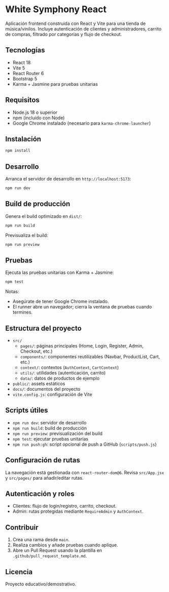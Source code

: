 # White Symphony React

Aplicación frontend construida con React y Vite para una tienda de música/vinilos. Incluye autenticación de clientes y administradores, carrito de compras, filtrado por categorías y flujo de checkout.

## Tecnologías
- React 18
- Vite 5
- React Router 6
- Bootstrap 5
- Karma + Jasmine para pruebas unitarias

## Requisitos
- Node.js 18 o superior
- npm (incluido con Node)
- Google Chrome instalado (necesario para `karma-chrome-launcher`)

## Instalación
```bash
npm install
```

## Desarrollo
Arranca el servidor de desarrollo en `http://localhost:5173`:
```bash
npm run dev
```

## Build de producción
Genera el build optimizado en `dist/`:
```bash
npm run build
```

Previsualiza el build:
```bash
npm run preview
```

## Pruebas
Ejecuta las pruebas unitarias con Karma + Jasmine:
```bash
npm test
```

Notas:
- Asegúrate de tener Google Chrome instalado.
- El runner abre un navegador; cierra la ventana de pruebas cuando termines.

## Estructura del proyecto
- `src/`
  - `pages/`: páginas principales (Home, Login, Register, Admin, Checkout, etc.)
  - `components/`: componentes reutilizables (Navbar, ProductList, Cart, etc.)
  - `context/`: contextos (`AuthContext`, `CartContext`)
  - `utils/`: utilidades (autenticación, carrito)
  - `data/`: datos de productos de ejemplo
- `public/`: assets estáticos
- `docs/`: documentos del proyecto
- `vite.config.js`: configuración de Vite

## Scripts útiles
- `npm run dev`: servidor de desarrollo
- `npm run build`: build de producción
- `npm run preview`: previsualización del build
- `npm test`: ejecutar pruebas unitarias
- `npm run push:gh`: script opcional de push a GitHub (`scripts/push.js`)

## Configuración de rutas
La navegación está gestionada con `react-router-dom@6`. Revisa `src/App.jsx` y `src/pages/` para añadir/editar rutas.

## Autenticación y roles
- Clientes: flujo de login/registro, carrito, checkout.
- Admin: rutas protegidas mediante `RequireAdmin` y `AuthContext`.

## Contribuir
1. Crea una rama desde `main`.
2. Realiza cambios y añade pruebas cuando aplique.
3. Abre un Pull Request usando la plantilla en `.github/pull_request_template.md`.

## Licencia
Proyecto educativo/demostrativo.